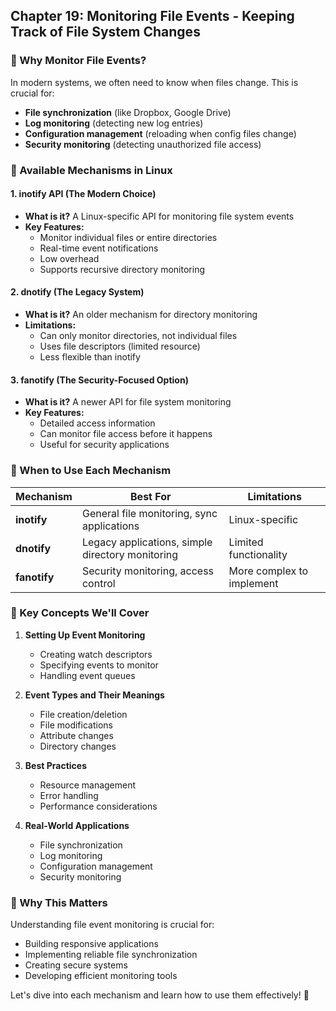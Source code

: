 ## **Chapter 19: Monitoring File Events - Keeping Track of File System Changes**

### **🔹 Why Monitor File Events?**

In modern systems, we often need to know when files change. This is crucial for:

- **File synchronization** (like Dropbox, Google Drive)
- **Log monitoring** (detecting new log entries)
- **Configuration management** (reloading when config files change)
- **Security monitoring** (detecting unauthorized file access)

### **🔹 Available Mechanisms in Linux**

#### **1. inotify API (The Modern Choice)**

- **What is it?** A Linux-specific API for monitoring file system events
- **Key Features:**
  - Monitor individual files or entire directories
  - Real-time event notifications
  - Low overhead
  - Supports recursive directory monitoring

#### **2. dnotify (The Legacy System)**

- **What is it?** An older mechanism for directory monitoring
- **Limitations:**
  - Can only monitor directories, not individual files
  - Uses file descriptors (limited resource)
  - Less flexible than inotify

#### **3. fanotify (The Security-Focused Option)**

- **What is it?** A newer API for file system monitoring
- **Key Features:**
  - Detailed access information
  - Can monitor file access before it happens
  - Useful for security applications

### **🔹 When to Use Each Mechanism**

| Mechanism    | Best For                                         | Limitations               |
| ------------ | ------------------------------------------------ | ------------------------- |
| **inotify**  | General file monitoring, sync applications       | Linux-specific            |
| **dnotify**  | Legacy applications, simple directory monitoring | Limited functionality     |
| **fanotify** | Security monitoring, access control              | More complex to implement |

### **🔹 Key Concepts We'll Cover**

1. **Setting Up Event Monitoring**

   - Creating watch descriptors
   - Specifying events to monitor
   - Handling event queues

2. **Event Types and Their Meanings**

   - File creation/deletion
   - File modifications
   - Attribute changes
   - Directory changes

3. **Best Practices**

   - Resource management
   - Error handling
   - Performance considerations

4. **Real-World Applications**
   - File synchronization
   - Log monitoring
   - Configuration management
   - Security monitoring

### **🔹 Why This Matters**

Understanding file event monitoring is crucial for:

- Building responsive applications
- Implementing reliable file synchronization
- Creating secure systems
- Developing efficient monitoring tools

Let's dive into each mechanism and learn how to use them effectively! 🚀
